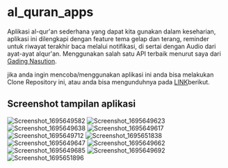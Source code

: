 # al_quran_apps
Aplikasi al-qur'an sederhana yang dapat kita gunakan dalam keseharian, aplikasi ini dilengkapi dengan feature tema gelap dan terang, reminder untuk riwayat terakhir baca melalui notifikasi, di sertai dengan Audio dari ayat-ayat alqur'an.
Menggunakan salah satu API terbaik menurut saya dari [Gading Nasution](https://github.com/gadingnst/quran-api).

jika anda ingin mencoba/menggunakan aplikasi ini anda bisa melakukan Clone Repository ini, atau anda bisa mengunduhnya pada [LINK](https://drive.google.com/file/d/1nWHPI2yq-w6ceEIv1PDvC8doI0_atQDG/view?usp=sharing)berikut.

## Screenshot tampilan aplikasi
![Screenshot_1695649582](https://github.com/Angga-Nugraha/al_quran_apps/assets/76716099/d0053c22-8300-4b6e-af9a-7d50ad20f40f)
![Screenshot_1695649623](https://github.com/Angga-Nugraha/al_quran_apps/assets/76716099/f7ca5ec0-0a70-4ba4-bb0a-2426bd2ea625)
![Screenshot_1695649638](https://github.com/Angga-Nugraha/al_quran_apps/assets/76716099/8d85c6b5-6e52-466a-b6d6-fccf1f357cdf)
![Screenshot_1695649617](https://github.com/Angga-Nugraha/al_quran_apps/assets/76716099/1013459c-f9d3-4d28-b682-0f1455e437d9)
![Screenshot_1695649712](https://github.com/Angga-Nugraha/al_quran_apps/assets/76716099/5ff6276d-3b7d-43b7-99f9-b4afc692d7d5)
![Screenshot_1695651838](https://github.com/Angga-Nugraha/al_quran_apps/assets/76716099/daeea55d-2eb9-4e8c-8b26-24e15295aba2)
![Screenshot_1695649647](https://github.com/Angga-Nugraha/al_quran_apps/assets/76716099/b84e7a06-d959-4542-9c9b-70f77fcba293)
![Screenshot_1695649662](https://github.com/Angga-Nugraha/al_quran_apps/assets/76716099/f3cdf7c1-50c4-4041-9fda-487ece2de3dc)
![Screenshot_1695649685](https://github.com/Angga-Nugraha/al_quran_apps/assets/76716099/5b22edac-59c8-4bbc-9433-461cf2dd230d)
![Screenshot_1695649692](https://github.com/Angga-Nugraha/al_quran_apps/assets/76716099/9c364243-109f-44ba-9306-ec80d29fe9c2)
![Screenshot_1695651896](https://github.com/Angga-Nugraha/al_quran_apps/assets/76716099/bae63216-d235-4e09-8987-ad89bf04dc03)
